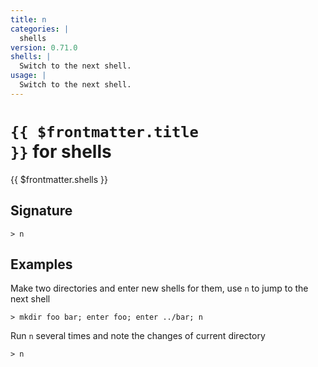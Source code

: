 ```yaml
---
title: n
categories: |
  shells
version: 0.71.0
shells: |
  Switch to the next shell.
usage: |
  Switch to the next shell.
---
```


# <code>{{ $frontmatter.title }}</code> for shells

<div class='command-title'>{{ $frontmatter.shells }}</div>

## Signature

```> n ```

## Examples

Make two directories and enter new shells for them, use `n` to jump to the next shell
```shell
> mkdir foo bar; enter foo; enter ../bar; n
```

Run `n` several times and note the changes of current directory
```shell
> n
```
